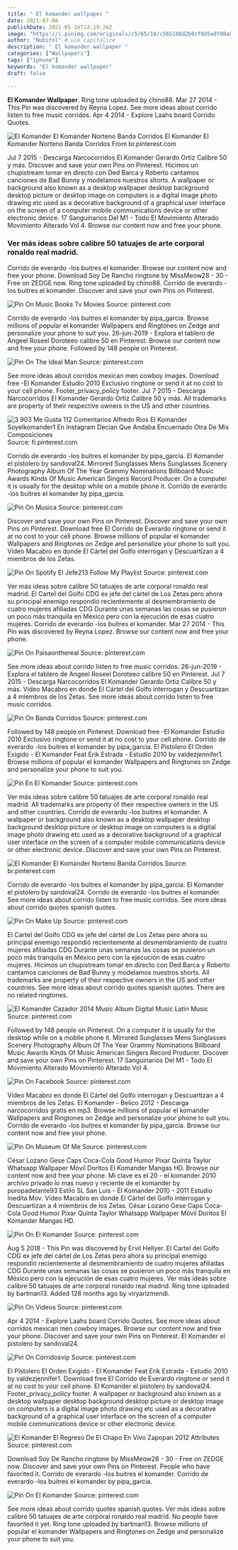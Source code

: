 ```yaml
---
title: " El komander wallpaper "
date: 2021-07-08
publishDate: 2021-05-16T14:19:26Z
image: "https://i.pinimg.com/originals/c5/65/10/c565108d2b0cf0d5edf08a88c08d87b8.jpg"
author: "Nubitol" # use capitalize
description: " El komander wallpaper "
categories: ["Wallpapers"]
tags: ["iphone"]
keywords: "El komander wallpaper"
draft: false

---
```



**El Komander Wallpaper**. Ring tone uploaded by chino88. Mar 27 2014 - This Pin was discovered by Reyna Lopez. See more ideas about corrido listen to free music corridos. Apr 4 2014 - Explore Laahs board Corrido Quotes.

![El Komander El Komander Norteno Banda Corridos](https://i.pinimg.com/originals/6b/3d/7d/6b3d7dc6a0f2fcf1187cf30d6d71de9e.jpg "El Komander El Komander Norteno Banda Corridos")
El Komander El Komander Norteno Banda Corridos From br.pinterest.com


Jul 7 2015 - Descarga Narcocorridos El Komander Gerardo Ortiz Calibre 50 y más. Discover and save your own Pins on Pinterest. Hicimos un chupistream tomar en directo con Ded Barca y Roberto cantamos canciones de Bad Bunny y modelamos nuestros shorts. A wallpaper or background also known as a desktop wallpaper desktop background desktop picture or desktop image on computers is a digital image photo drawing etc used as a decorative background of a graphical user interface on the screen of a computer mobile communications device or other electronic device. 17 Sanguinarios Del M1 - Todo El Movimiento Alterado Movimiento Alterado Vol 4. Browse our content now and free your phone.

### Ver más ideas sobre calibre 50 tatuajes de arte corporal ronaldo real madrid.

Corrido de everardo -los buitres el komander. Browse our content now and free your phone. Download Soy De Rancho ringtone by MissMeow28 - 30 - Free on ZEDGE now. Ring tone uploaded by chino88. Corrido de everardo -los buitres el komander. Discover and save your own Pins on Pinterest.


![Pin On Music Books Tv Movies](https://i.pinimg.com/originals/77/8d/1b/778d1b4d1086a9f3f722a8c281473e5e.jpg "Pin On Music Books Tv Movies")
Source: pinterest.com

Corrido de everardo -los buitres el komander by pipa_garcia. Browse millions of popular el komander Wallpapers and Ringtones on Zedge and personalize your phone to suit you. 26-jun-2019 - Explora el tablero de Angeel Roseel Doroteeo calibre 50 en Pinterest. Browse our content now and free your phone. Followed by 148 people on Pinterest.

![Pin On The Ideal Man](https://i.pinimg.com/originals/55/3a/66/553a668217771edb72ca07436521ee64.jpg "Pin On The Ideal Man")
Source: pinterest.com

See more ideas about corridos mexican men cowboy images. Download free -El Komander Estudio 2010 Exclusivo ringtone or send it at no cost to your cell phone. Footer_privacy_policy footer. Jul 7 2015 - Descarga Narcocorridos El Komander Gerardo Ortiz Calibre 50 y más. All trademarks are property of their respective owners in the US and other countries.

![3 903 Me Gusta 112 Comentarios Alfredo Rios El Komander Soyelkomander1 En Instagram Decian Que Andaba Encuernado Otra De Mis Composiciones](https://i.pinimg.com/564x/c8/4c/8b/c84c8b8ff9b056b278421819cd6a20c1.jpg "3 903 Me Gusta 112 Comentarios Alfredo Rios El Komander Soyelkomander1 En Instagram Decian Que Andaba Encuernado Otra De Mis Composiciones")
Source: fi.pinterest.com

Corrido de everardo -los buitres el komander by pipa_garcia. El Komander el pistolero by sandoval24. Mirrored Sunglasses Mens Sunglasses Scenery Photography Album Of The Year Grammy Nominations Billboard Music Awards Kinds Of Music American Singers Record Producer. On a computer it is usually for the desktop while on a mobile phone it. Corrido de everardo -los buitres el komander by pipa_garcia.

![Pin On Musica](https://i.pinimg.com/originals/55/10/f6/5510f638adee3353794f1a7a83d72a6a.jpg "Pin On Musica")
Source: pinterest.com

Discover and save your own Pins on Pinterest. Discover and save your own Pins on Pinterest. Download free El Corrido de Everardo ringtone or send it at no cost to your cell phone. Browse millions of popular el komander Wallpapers and Ringtones on Zedge and personalize your phone to suit you. Vídeo Macabro en donde El Cártel del Golfo interrogan y Descuartizan a 4 miembros de los Zetas.

![Pin On Spotify El Jefe213 Follow My Playlist](https://i.pinimg.com/originals/c6/eb/0d/c6eb0d8c742f7d41033f6d30ee3aa734.jpg "Pin On Spotify El Jefe213 Follow My Playlist")
Source: pinterest.com

Ver más ideas sobre calibre 50 tatuajes de arte corporal ronaldo real madrid. El Cartel del Golfo CDG ex jefe del cártel de Los Zetas pero ahora su principal enemigo respondió recientemente al desmembramiento de cuatro mujeres afiliadas CDG Durante unas semanas las cosas se pusieron un poco más tranquila en México pero con la ejecución de esas cuatro mujeres. Corrido de everardo -los buitres el komander. Mar 27 2014 - This Pin was discovered by Reyna Lopez. Browse our content now and free your phone.

![Pin On Paisaonthereal](https://i.pinimg.com/originals/e6/19/6b/e6196b3243f7efeb425247abe1a7a197.jpg "Pin On Paisaonthereal")
Source: pinterest.com

See more ideas about corrido listen to free music corridos. 26-jun-2019 - Explora el tablero de Angeel Roseel Doroteeo calibre 50 en Pinterest. Jul 7 2015 - Descarga Narcocorridos El Komander Gerardo Ortiz Calibre 50 y más. Vídeo Macabro en donde El Cártel del Golfo interrogan y Descuartizan a 4 miembros de los Zetas. See more ideas about corrido listen to free music corridos.

![Pin On Banda Corridos](https://i.pinimg.com/originals/c4/e9/f2/c4e9f2914d5538003582e91c0753a498.jpg "Pin On Banda Corridos")
Source: pinterest.com

Followed by 148 people on Pinterest. Download free -El Komander Estudio 2010 Exclusivo ringtone or send it at no cost to your cell phone. Corrido de everardo -los buitres el komander by pipa_garcia. El Pistolero El Orden Exigido - El Komander Feat Erik Estrada - Estudio 2010 by valdezjennifer1. Browse millions of popular el komander Wallpapers and Ringtones on Zedge and personalize your phone to suit you.

![Pin En El Komander](https://i.pinimg.com/originals/4a/f0/77/4af0775e18b21219935fb7fffa49d5f1.jpg "Pin En El Komander")
Source: pinterest.com

Ver más ideas sobre calibre 50 tatuajes de arte corporal ronaldo real madrid. All trademarks are property of their respective owners in the US and other countries. Corrido de everardo -los buitres el komander. A wallpaper or background also known as a desktop wallpaper desktop background desktop picture or desktop image on computers is a digital image photo drawing etc used as a decorative background of a graphical user interface on the screen of a computer mobile communications device or other electronic device. Discover and save your own Pins on Pinterest.

![El Komander El Komander Norteno Banda Corridos](https://i.pinimg.com/originals/6b/3d/7d/6b3d7dc6a0f2fcf1187cf30d6d71de9e.jpg "El Komander El Komander Norteno Banda Corridos")
Source: br.pinterest.com

Corrido de everardo -los buitres el komander by pipa_garcia. El Komander el pistolero by sandoval24. Corrido de everardo -los buitres el komander. See more ideas about corrido listen to free music corridos. See more ideas about corrido quotes spanish quotes.

![Pin On Make Up](https://i.pinimg.com/originals/18/bc/42/18bc422dbfbe10903f2339b74a242050.jpg "Pin On Make Up")
Source: pinterest.com

El Cartel del Golfo CDG ex jefe del cártel de Los Zetas pero ahora su principal enemigo respondió recientemente al desmembramiento de cuatro mujeres afiliadas CDG Durante unas semanas las cosas se pusieron un poco más tranquila en México pero con la ejecución de esas cuatro mujeres. Hicimos un chupistream tomar en directo con Ded Barca y Roberto cantamos canciones de Bad Bunny y modelamos nuestros shorts. All trademarks are property of their respective owners in the US and other countries. See more ideas about corrido quotes spanish quotes. There are no related ringtones.

![El Komander Cazador 2014 Music Album Digital Music Latin Music](https://i.pinimg.com/originals/90/3c/d5/903cd5b1c3a77526e9151aa1e455a1e0.png "El Komander Cazador 2014 Music Album Digital Music Latin Music")
Source: pinterest.com

Followed by 148 people on Pinterest. On a computer it is usually for the desktop while on a mobile phone it. Mirrored Sunglasses Mens Sunglasses Scenery Photography Album Of The Year Grammy Nominations Billboard Music Awards Kinds Of Music American Singers Record Producer. Discover and save your own Pins on Pinterest. 17 Sanguinarios Del M1 - Todo El Movimiento Alterado Movimiento Alterado Vol 4.

![Pin On Facebook](https://i.pinimg.com/originals/86/71/bf/8671bf77032c78c37c13340463e859bb.jpg "Pin On Facebook")
Source: pinterest.com

Vídeo Macabro en donde El Cártel del Golfo interrogan y Descuartizan a 4 miembros de los Zetas. El Komander - Belico 2012 - Descarga narcocorridos gratis en mp3. Browse millions of popular el komander Wallpapers and Ringtones on Zedge and personalize your phone to suit you. Corrido de everardo -los buitres el komander by pipa_garcia. Browse our content now and free your phone.

![Pin On Museum Of Me](https://i.pinimg.com/originals/9d/e2/bb/9de2bb57c4f56337ba170d65bc1681d4.jpg "Pin On Museum Of Me")
Source: pinterest.com

César Lozano Gese Caps Coca-Cola Good Humor Pixar Quinta Taylor Whatsapp Wallpaper Móvil Doritos El Komander Mangas HD. Browse our content now and free your phone. Mi clave es el 20 - el komander 2010 archivo privado lo mas nuevo y reciente de el komander by puropadelante93 Estilo SL San Luis - El Komander 2010 - 2011 Estudio Inedita Mov. Vídeo Macabro en donde El Cártel del Golfo interrogan y Descuartizan a 4 miembros de los Zetas. César Lozano Gese Caps Coca-Cola Good Humor Pixar Quinta Taylor Whatsapp Wallpaper Móvil Doritos El Komander Mangas HD.

![Pin On El Komander](https://i.pinimg.com/originals/76/ed/66/76ed663c436e151b86946be8ba5a51ba.jpg "Pin On El Komander")
Source: pinterest.com

Aug 5 2018 - This Pin was discovered by Ervil Hellyer. El Cartel del Golfo CDG ex jefe del cártel de Los Zetas pero ahora su principal enemigo respondió recientemente al desmembramiento de cuatro mujeres afiliadas CDG Durante unas semanas las cosas se pusieron un poco más tranquila en México pero con la ejecución de esas cuatro mujeres. Ver más ideas sobre calibre 50 tatuajes de arte corporal ronaldo real madrid. Ring tone uploaded by bartman13. Added 128 months ago by viryarizmendi.

![Pin On Videos](https://i.pinimg.com/originals/f6/05/b4/f605b40ea3d8a87d2a78097cfc970f9b.jpg "Pin On Videos")
Source: pinterest.com

Apr 4 2014 - Explore Laahs board Corrido Quotes. See more ideas about corridos mexican men cowboy images. Browse our content now and free your phone. Discover and save your own Pins on Pinterest. El Komander el pistolero by sandoval24.

![Pin On Corridosvip](https://i.pinimg.com/originals/98/77/47/987747fc62afd7b85f7caffbfe20e0c4.jpg "Pin On Corridosvip")
Source: pinterest.com

El Pistolero El Orden Exigido - El Komander Feat Erik Estrada - Estudio 2010 by valdezjennifer1. Download free El Corrido de Everardo ringtone or send it at no cost to your cell phone. El Komander el pistolero by sandoval24. Footer_privacy_policy footer. A wallpaper or background also known as a desktop wallpaper desktop background desktop picture or desktop image on computers is a digital image photo drawing etc used as a decorative background of a graphical user interface on the screen of a computer mobile communications device or other electronic device.

![El Komander El Regreso De El Chapo En Vivo Zapopan 2012 Attributes](https://i.pinimg.com/originals/b8/60/7f/b8607f0853d62e900010e537e3218548.jpg "El Komander El Regreso De El Chapo En Vivo Zapopan 2012 Attributes")
Source: pinterest.com

Download Soy De Rancho ringtone by MissMeow28 - 30 - Free on ZEDGE now. Discover and save your own Pins on Pinterest. People who have favorited it. Corrido de everardo -los buitres el komander. Corrido de everardo -los buitres el komander by pipa_garcia.

![Pin On El Komander](https://i.pinimg.com/originals/c5/65/10/c565108d2b0cf0d5edf08a88c08d87b8.jpg "Pin On El Komander")
Source: pinterest.com

See more ideas about corrido quotes spanish quotes. Ver más ideas sobre calibre 50 tatuajes de arte corporal ronaldo real madrid. No people have favorited it yet. Ring tone uploaded by bartman13. Browse millions of popular el komander Wallpapers and Ringtones on Zedge and personalize your phone to suit you.

